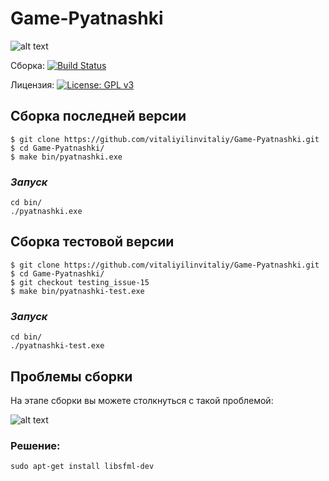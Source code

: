 # Game-Pyatnashki

![alt text](https://pp.userapi.com/c851332/v851332731/128b64/TL0o-G8mpZ0.jpg)

Сборка: [![Build Status](https://travis-ci.org/vitaliyilinvitaliy/Game-Pyatnashki.svg?branch=Beta_version)](https://travis-ci.org/vitaliyilinvitaliy/Game-Pyatnashki)

Лицензия:  [![License: GPL v3](https://img.shields.io/badge/License-GPLv3-blue.svg)](https://www.gnu.org/licenses/gpl-3.0)
## **Сборка последней версии**

```
$ git clone https://github.com/vitaliyilinvitaliy/Game-Pyatnashki.git
$ cd Game-Pyatnashki/
$ make bin/pyatnashki.exe
```
### *Запуск*
```
cd bin/
./pyatnashki.exe
```
## **Сборка тестовой версии**

```
$ git clone https://github.com/vitaliyilinvitaliy/Game-Pyatnashki.git
$ cd Game-Pyatnashki/
$ git checkout testing_issue-15
$ make bin/pyatnashki-test.exe
```
### *Запуск*

```
cd bin/
./pyatnashki-test.exe
```
## **Проблемы сборки**

На этапе сборки вы можете столкнуться с такой проблемой:

![alt text](https://cdn1.savepice.ru/uploads/2019/5/18/87bacc3f223de2bbf81fd706df604c7e-full.jpg)
### Решение:
```
sudo apt-get install libsfml-dev
```
